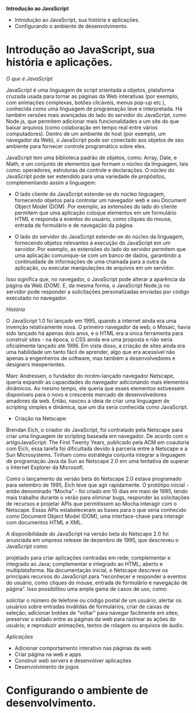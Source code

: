 **Introdução ao JavaScript**

- Introdução ao JavaScript, sua história e aplicações.
- Configurando o ambiente de desenvolvimento.

# Introdução ao JavaScript, sua história e aplicações.

*O que é JavaScript*

JavaScript é uma linguagem de script orientada a objetos, plataforma cruzada usada para tornar as páginas da Web interativas (por exemplo, com animações complexas, botões clicáveis, menus pop-up etc.), conhecida como uma linguagem de programação leve e interpretada. Há também versões mais avançadas do lado do servidor do JavaScript, como Node.js, que permitem adicionar mais funcionalidades a um site do que baixar arquivos (como colaboração em tempo real entre vários computadores). Dentro de um ambiente de host (por exemplo, um navegador da Web), o JavaScript pode ser conectado aos objetos de seu ambiente para fornecer controle programático sobre eles.

JavaScript tem uma biblioteca padrão de objetos, como: Array, Date, e Math, e um conjunto de elementos que formam o núcleo da linguagem, tais como: operadores, estruturas de controle e declarações. O núcleo do JavaScript pode ser estendido para uma variedade de propósitos, complementando assim a linguagem:

- O lado cliente do JavaScript estende-se do núcleo linguagem, fornecendo objetos para controlar um navegador web e seu Document Object Model (DOM). Por exemplo, as extensões do lado do cliente permitem que uma aplicação coloque elementos em um formulário HTML e responda a eventos do usuário, como cliques do mouse, entrada de formulário e de navegação da página.

- O lado do servidor do JavaScript estende-se do núcleo da linguagem, fornecendo objetos relevantes à execução do JavaScript em um servidor. Por exemplo, as extensões do lado do servidor permitem que uma aplicação comunique-se com um banco de dados, garantindo a continuidade de informações de uma chamada para a outra da aplicação, ou executar manipulações de arquivos em um servidor.

Isso significa que, no navegador, o JavaScript pode alterar a aparência da página da Web (DOM). E, da mesma forma, o JavaScript Node.js no servidor pode responder a solicitações personalizadas enviadas por código executado no navegador.

*História*

O JavaScript 1.0 foi lançado em 1995, quando a internet ainda era uma invenção relativamente nova. O primeiro navegador da web, o Mosaic, havia sido lançado há apenas dois anos, e o HTML era a única ferramenta para construir sites - na época, o CSS ainda era uma proposta e não seria oficialmente lançado até 1996. Em vista disso, a criação de sites ainda era uma habilidade um tanto fácil de aprender, algo que era acessível não apenas a engenheiros de software, mas também a desenvolvedores e designers inexperientes.

Marc Andressen, o fundador do recém-lançado navegador Netscape, queria expandir as capacidades do navegador adicionando mais elementos dinâmicos. Ao mesmo tempo, ele queria que esses elementos estivessem disponíveis para o novo e crescente mercado de desenvolvedores amadores da web. Então, nasceu a ideia de criar uma linguagem de scripting simples e dinâmica, que um dia seria conhecida como JavaScript.

- Criação na Netscape:

Brendan Eich, o criador do JavaScript, foi contratado pela Netscape para criar uma linguagem de scripting baseada em navegador. De acordo com o artigoJavaScript: The First Twenty Years, publicado pela ACM em coautoria com Eich, essa tarefa foi dificultada devido à parceria entre a Netscape e a Sun Microsystems. Tinham como estratégia conjunta integrar a linguagem de programação Java da Sun ao Netscape 2.0 em uma tentativa de superar o Internet Explorer da Microsoft.

Como o lançamento da versão beta do Netscape 2.0 estava programado para setembro de 1995, Eich teve que agir rapidamente. O protótipo inicial - então denominado “Mocha” - foi criado em 10 dias em maio de 1995, tendo mais trabalho durante o verão para eliminar bugs, responder às solicitações de recursos e projetar APIs que permitissem ao Mocha interagir com o Netscape. Essas APIs estabeleceram as bases para o que seria conhecido como Document Object Model (DOM), uma interface-chave para interagir com documentos HTML e XML.

A disponibilidade do JavaScript na versão beta do Netscape 2.0 foi anunciada em umpress release de dezembro de 1995, que descreveu o JavaScript como:

projetado para criar aplicações centradas em rede;
complementar e integrado ao Java;
complementar e integrado ao HTML;
aberto e multiplataforma.
Na documentação inicial, o Netscape descreve os principais recursos do JavaScript para “reconhecer e responder a eventos do usuário, como cliques do mouse, entrada de formulário e navegação de página”. Isso possibilitou uma ampla gama de casos de uso, como:

solicitar o número de telefone ou código postal de um usuário;
alertar os usuários sobre entradas inválidas de formulários;
criar de caixas de seleção;
adicionar botões de “voltar” para navegar facilmente em sites;
preservar o estado entre as páginas da web para rastrear as ações do usuário; e
reproduzir animações, textos de rolagem ou arquivos de áudio.

*Aplicações*

* Adicionar comportamento interativo nas páginas da web
* Criar página na web e apps
* Construir web servers e desenvolver aplicações
* Desenvolvimento de jogos

# Configurando o ambiente de desenvolvimento.

